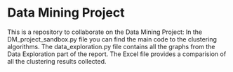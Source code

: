 # Data Mining Project

This is a repository to collaborate on the Data Mining Project:
In the DM_project_sandbox.py file you can find the main code to the clustering algorithms.
The data_exploration.py file contains all the graphs from the Data Exploration part of the report.
The Excel file provides a comparision of all the clustering results collected.


